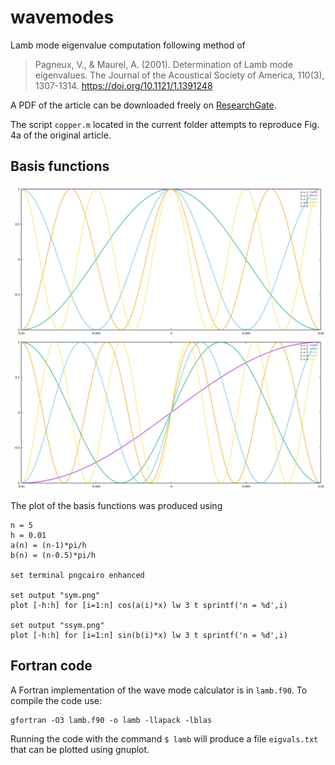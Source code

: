 # wavemodes

Lamb mode eigenvalue computation following method of

> Pagneux, V., & Maurel, A. (2001). Determination of Lamb mode eigenvalues. The Journal of the Acoustical Society of America, 110(3), 1307-1314. https://doi.org/10.1121/1.1391248

A PDF of the article can be downloaded freely on [ResearchGate](https://www.researchgate.net/publication/11776614_Determination_of_Lamb_mode_eigenvalues).

The script `copper.m` located in the current folder attempts to reproduce Fig. 4a of the original article.

## Basis functions

![Symmetric basis functions](figs/sym.png)
![Antisymmetric basis functions](figs/asym.png)

The plot of the basis functions was produced using

```gnuplot
n = 5
h = 0.01
a(n) = (n-1)*pi/h
b(n) = (n-0.5)*pi/h

set terminal pngcairo enhanced

set output "sym.png"
plot [-h:h] for [i=1:n] cos(a(i)*x) lw 3 t sprintf('n = %d',i)

set output "ssym.png"
plot [-h:h] for [i=1:n] sin(b(i)*x) lw 3 t sprintf('n = %d',i)
```

## Fortran code

A Fortran implementation of the wave mode calculator is in `lamb.f90`. To compile the code use:

```
gfortran -O3 lamb.f90 -o lamb -llapack -lblas
```

Running the code with the command `$ lamb` will produce a file `eigvals.txt` that can be plotted using gnuplot.